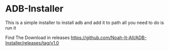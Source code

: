 # ADB-Installer

This is a simple installer to install adb and add it to path all you need to do is run it

Find The Download in releases https://github.com/Noah-It-All/ADB-Installer/releases/tag/v1.0

